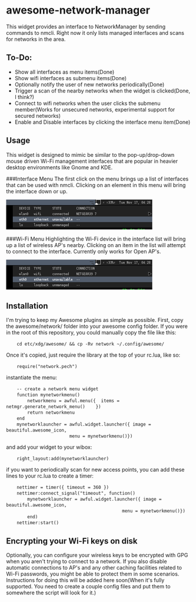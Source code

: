 awesome-network-manager
==========================

This widget provides an interface to NetworkManager by sending commands to
nmcli. Right now it only lists managed interfaces and scans for networks in
the area.

To-Do:
------
   * Show all interfaces as menu items(Done)
   * Show wifi interfaces as submenu items(Done)
   * Optionally notify the user of new networks periodically(Done)
   * Trigger a scan of the nearby networks when the widget is clicked(Done, I think?)
   * Connect to wifi networks when the user clicks the submenu member(Works for unsecured networks, experimental support for secured networks)
   * Enable and Disable interfaces by clicking the interface menu item(Done)

Usage
-----

This widget is designed to mimic be similar to the pop-up/drop-down mouse driven
Wi-Fi management interfaces that are popular in heavier desktop environments
like Gnome and KDE.

###Interface Menu
The first click on the menu brings up a list of interfaces that can be used with
nmcli. Clicking on an element in this menu will bring the interface down or up.

![Screenshot of the Interface Menu](https://raw.githubusercontent.com/cmotc/awesome-network-manager/master/nm1.png)

###Wi-Fi Menu
Highlighting the Wi-Fi device in the interface list will bring up a list of
wireless AP's nearby. Clicking on an item in the list will attempt to connect to
the interface. Currently only works for Open AP's.

![Screenshot of the Wifi Menu](https://raw.githubusercontent.com/cmotc/awesome-network-manager/master/nm1.png)

Installation
------------

I'm trying to keep my Awesome plugins as simple as possible. First, copy the 
awesome/network/ folder into your awesome config folder. If you were in the
root of this repository, you could manually copy the file like this:  

        cd etc/xdg/awesome/ && cp -Rv network ~/.config/awesome/

Once it's copied, just require the library at the top of your rc.lua, like so:  

        require("network.pech")

instantiate the menu:  

        -- create a network menu widget
        function mynetworkmenu()
            networkmenu = awful.menu({	items = netmgr.generate_network_menu()	  })
            return networkmenu
        end
        mynetworklauncher = awful.widget.launcher({ image = beautiful.awesome_icon,
                            menu = mynetworkmenu()})

and add your widget to your wibox:  

        right_layout:add(mynetworklauncher)

if you want to periodically scan for new access points, you can add these lines
to your rc.lua to create a timer:  

        nettimer = timer({ timeout = 360 })
        nettimer:connect_signal("timeout", function()
            mynetworklauncher = awful.widget.launcher({ image = beautiful.awesome_icon,
                                                menu = mynetworkmenu()})
            end)
        nettimer:start()

Encrypting your Wi-Fi keys on disk
----------------------------------
Optionally, you can configure your wireless keys to be encrypted with GPG when
you aren't trying to connect to a network. If you also disable automatic
connections to AP's and any other caching facilities related to Wi-Fi passwords,
you might be able to protect them in some scenarios. Instructions for doing this
will be added here soon(When it's fully supported. You need to create a couple
config files and put them to somewhere the script will look for it.)

